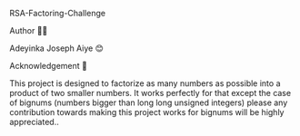 RSA-Factoring-Challenge

Author 👨‍💻

Adeyinka Joseph Aiye 😊

Acknowledgement 🙏

This project is designed to factorize as many numbers as possible into a product of two smaller numbers. It works perfectly for that except the case of bignums (numbers bigger than long long unsigned integers) please any contribution towards making this project works for bignums will be highly appreciated..
